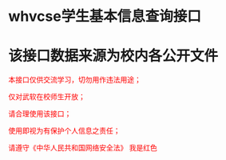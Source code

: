 # whvcse学生基本信息查询接口

# 该接口数据来源为校内各公开文件
<font color=red>本接口仅供交流学习，切勿用作违法用途；

仅对武软在校师生开放；

请合理使用该接口；

使用即视为有保护个人信息之责任；

请遵守《中华人民共和国网络安全法》
</font>
<font color=red>我是红色</font>
